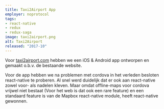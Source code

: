 ```yaml
---
title: Taxi2Airport App
employer: noprotocol
tags:
- react-native
- redux
- redux-saga
image: taxi2airport.png
alt: Taxi2Airport
released: "2017-10"
---
```


Voor [taxi2airport.com](https://taxi2airport.com/) hebben we een iOS & Android app ontworpen en gemaakt o.b.v. de bestaande website.

Voor de app hebben we na problemen met cordova in het verleden besloten react-native te proberen.
Al snel werd duidelijk dat er ook aan react-native zowel voor- als nadelen kleven.
Maar omdat offline-maps voor cordova vrijwel niet bestaat (Voor het web is dat ook een rare feature) en een standaard feature is van de Mapbox react-native module, heeft react-native gewonnen.

